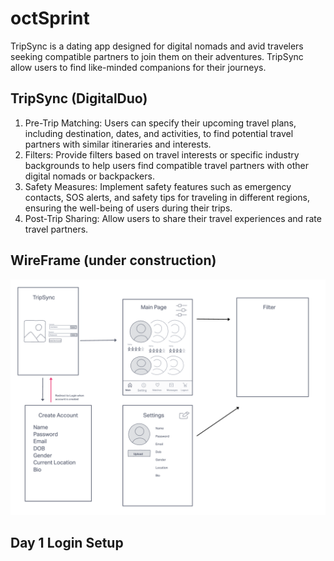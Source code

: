 # octSprint

TripSync is a dating app designed for digital nomads and avid travelers seeking compatible partners to join them on their adventures. TripSync allow users to find like-minded companions for their journeys.

## TripSync (DigitalDuo)
1. Pre-Trip Matching: Users can specify their upcoming travel plans, including destination, dates, and activities, to find potential travel partners with similar itineraries and interests.
2. Filters: Provide filters based on travel interests or specific industry backgrounds to help users find compatible travel partners with other digital nomads or backpackers.  
3. Safety Measures: Implement safety features such as emergency contacts, SOS alerts, and safety tips for traveling in different regions, ensuring the well-being of users during their trips.
4. Post-Trip Sharing: Allow users to share their travel experiences and rate travel partners.

## WireFrame (under construction)

![Day 1 Image](Img/day1.png)

## Day 1 Login Setup
